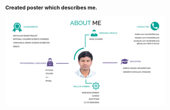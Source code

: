 <h3>Created poster which describes me.</h3>

![alt image](https://github.com/akhil-s-kumar/amfoss-tasks/blob/main/task-11/Poster.JPG?raw=true)
